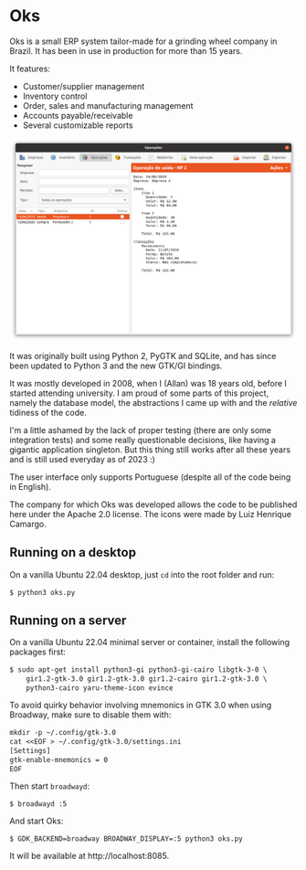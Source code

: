 # Oks

Oks is a small ERP system tailor-made for a grinding wheel company in Brazil.
It has been in use in production for more than 15 years.

It features:

- Customer/supplier management
- Inventory control
- Order, sales and manufacturing management
- Accounts payable/receivable
- Several customizable reports

![Oks](gui/screenshot.png)

It was originally built using Python 2, PyGTK and SQLite, and has since been
updated to Python 3 and the new GTK/GI bindings.

It was mostly developed in 2008, when I (Allan) was 18 years old, before I
started attending university. I am proud of some parts of this project, namely
the database model, the abstractions I came up with and the *relative* tidiness
of the code.

I'm a little ashamed by the lack of proper testing (there are only some
integration tests) and some really questionable decisions, like having a
gigantic application singleton. But this thing still works after all these
years and is still used everyday as of 2023 :)

The user interface only supports Portuguese (despite all of the code being in
English).

The company for which Oks was developed allows the code to be published here
under the Apache 2.0 license. The icons were made by Luiz Henrique Camargo.

## Running on a desktop
On a vanilla Ubuntu 22.04 desktop, just `cd` into the root folder and run:

    $ python3 oks.py

## Running on a server
On a vanilla Ubuntu 22.04 minimal server or container, install the following
packages first:

    $ sudo apt-get install python3-gi python3-gi-cairo libgtk-3-0 \
        gir1.2-gtk-3.0 gir1.2-gtk-3.0 gir1.2-cairo gir1.2-gtk-3.0 \
        python3-cairo yaru-theme-icon evince

To avoid quirky behavior involving mnemonics in GTK 3.0 when using Broadway,
make sure to disable them with:

    mkdir -p ~/.config/gtk-3.0
    cat <<EOF > ~/.config/gtk-3.0/settings.ini
    [Settings]
    gtk-enable-mnemonics = 0
    EOF

Then start `broadwayd`:

    $ broadwayd :5

And start Oks:

    $ GDK_BACKEND=broadway BROADWAY_DISPLAY=:5 python3 oks.py

It will be available at http://localhost:8085.
